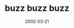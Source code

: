 ---
layout: base.njk
title : 'buzz buzz buzz' 
view_title : 'buzz buzz buzz' 
year : '2002' 
date : '2002-03-21' 
img_file : '/drawing/buzzbuzzbuzz.png' 
html_file : 'buzzbuzzbuzz' 
next_html : 'homesickagain.html' 
year_order : '55' 
permalink : "title/{{html_file}}.html"
---